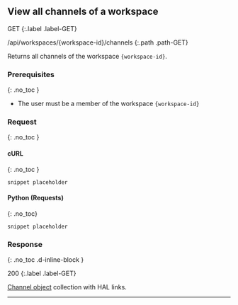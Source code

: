 ## View all channels of a workspace

GET
{:.label .label-GET}

/api/workspaces/{workspace-id}/channels
{:.path .path-GET}

Returns all channels of the workspace `{workspace-id}`.

### Prerequisites
{: .no_toc }

- The user must be a member of the workspace `{workspace-id}`

### Request
{: .no_toc }

#### cURL
{: .no_toc }

`snippet placeholder`

#### Python (Requests)
{: .no_toc}

`snippet placeholder`

### Response
{: .no_toc .d-inline-block }

200
{:.label .label-GET}

[Channel object](channels#channel-object) collection with HAL links.

---
